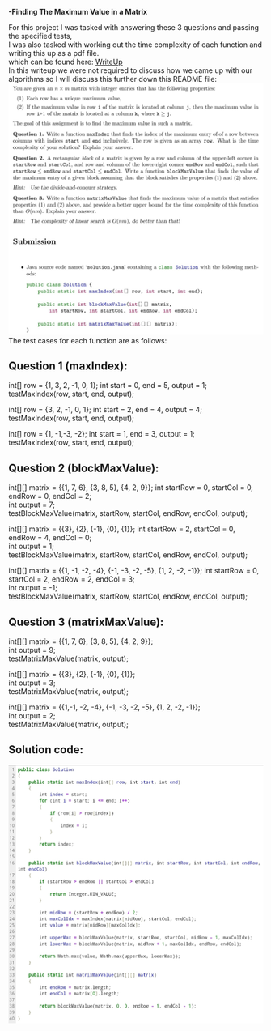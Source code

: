 **-Finding The Maximum Value in a Matrix**  

For this project I was tasked with answering these 3 questions and passing the specified tests,  
I was also tasked with working out the time complexity of each function and writing this up as a pdf file.   
which can be found here:
[WriteUp](./WriteUp)  
In this writeup we were not required to discuss how we came up with our algorithms so I will discuss this further down this README file:
![Requirements](Images/Requirements.jpg)
The test cases for each function are as follows:

Question 1 (maxIndex):
-
int[] row = {1, 3, 2, -1, 0, 1}; int start = 0, end = 5, output = 1;     
testMaxIndex(row, start, end, output);  

int[] row = {3, 2, -1, 0, 1}; int start = 2, end = 4, output = 4;     
testMaxIndex(row, start, end, output);  

int[] row = {1, -1,-3, -2}; int start = 1, end = 3, output = 1;    
testMaxIndex(row, start, end, output);   

Question 2 (blockMaxValue):
-
int[][] matrix = {{1, 7, 6}, {3, 8, 5}, {4, 2, 9}}; int startRow = 0, startCol = 0, endRow = 0, endCol = 2;   
int output = 7;   
testBlockMaxValue(matrix, startRow, startCol, endRow, endCol, output);   

int[][] matrix = {{3}, {2}, {-1}, {0}, {1}}; int startRow = 2, startCol = 0, endRow = 4, endCol = 0;   
int output = 1;   
testBlockMaxValue(matrix, startRow, startCol, endRow, endCol, output);   

int[][] matrix = {{1, -1, -2, -4}, {-1, -3, -2, -5}, {1, 2, -2, -1}}; int startRow = 0, startCol = 2, endRow = 2, endCol = 3;   
int output = -1;  
testBlockMaxValue(matrix, startRow, startCol, endRow, endCol, output);   

Question 3 (matrixMaxValue):
-
int[][] matrix = {{1, 7, 6}, {3, 8, 5}, {4, 2, 9}};   
int output = 9;   
testMatrixMaxValue(matrix, output);   

int[][] matrix = {{3}, {2}, {-1}, {0}, {1}};   
int output = 3;   
testMatrixMaxValue(matrix, output);  

int[][] matrix = {{1,-1, -2, -4}, {-1, -3, -2, -5}, {1, 2, -2, -1}};   
int output = 2;   
testMatrixMaxValue(matrix, output);  

Solution code:
-
![Solution](Images/Solution_code.jpg)
